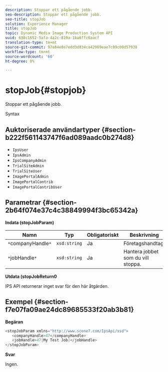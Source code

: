 ```yaml
---
description: Stoppar ett pågående jobb.
seo-description: Stoppar ett pågående jobb.
seo-title: stopJob
solution: Experience Manager
title: stopJob
topic: Dynamic Media Image Production System API
uuid: 698c1652-5afa-4a2c-819a-1ba6ffc6aacf
translation-type: tm+mt
source-git-commit: 97a84e8e7edd3d834ca42069eae7c09c00d57938
workflow-type: tm+mt
source-wordcount: '60'
ht-degree: 0%

---
```



# stopJob{#stopjob}

Stoppar ett pågående jobb.

Syntax

## Auktoriserade användartyper {#section-b222f561143747f6ad089aadc0b274d8}

* `IpsUser`
* `IpsAdmin`
* `IpsCompanyAdmin`
* `TrialSiteAdmin`
* `TrialSiteUser`
* `ImagePortalAdmin`
* `ImagePortalContrib`
* `ImagePortalContribUser`

## Parametrar {#section-2b64f074e37c4c38849994f3bc65342a}

**Indata (stopJobParam)**

| Namn | Typ | Obligatoriskt | Beskrivning |
|---|---|---|---|
| `*`companyHandle`*` | `xsd:string` | Ja | Företagshandtag. |
| `*`jobHandle`*` | `xsd:string` | Ja | Hantera jobbet som du vill stoppa. |

**Utdata (stopJobReturn0**

IPS API returnerar inget svar för den här åtgärden.

## Exempel {#section-f7e07fa09ae24dc89685533f20ab3b81}

**Begäran**

```java
<stopJobParam xmlns="http://www.scene7.com/IpsApi/xsd">
   <companyHandle>47</companyHandle>
   <jobHandle>47|My Test Job|</jobHandle>
</stopJobParam>
```

**Svar**

Ingen.
